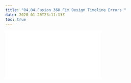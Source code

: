 ```yaml
---
title: "04.04 Fusion 360 Fix Design Timeline Errors "
date: 2020-01-26T23:11:13Z
toc: true
---
```


![Link to included file content](../../../../3d-modeling/fusion-360/fusion-360-fix-design-timeline-errors.md)
